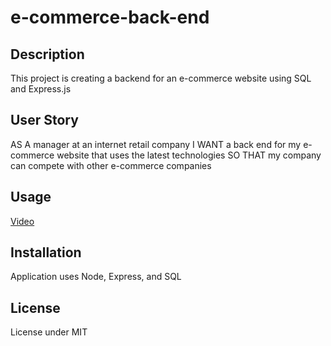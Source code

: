 # e-commerce-back-end

## Description

This project is creating a backend for an e-commerce website using SQL and Express.js

## User Story
AS A manager at an internet retail company
I WANT a back end for my e-commerce website that uses the latest technologies
SO THAT my company can compete with other e-commerce companies


## Usage
 [Video](https://drive.google.com/file/d/14yN75B2hiv0BhEuqDWNwJWzeZb-KzSqA/view)


## Installation
Application uses Node, Express, and SQL

## License

License under MIT